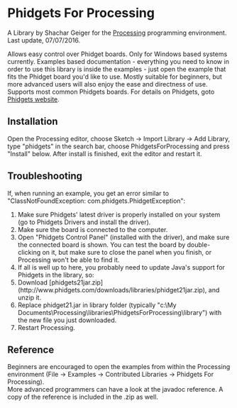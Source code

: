 # Phidgets For Processing
A Library by Shachar Geiger for the [Processing](www.processing.org) programming environment.
Last update, 07/07/2016. 

Allows easy control over Phidget boards. 
Only for Windows based systems currently.
Examples based documentation - everything you need to know in order to use this library is inside the examples - just open the example that fits the Phidget board you'd like to use.
Mostly suitable for beginners, but more advanced users will also enjoy the ease and directness of use. Supports most common Phidgets boards. For details on Phidgets, goto <a href="http://www.phidgets.com">Phidgets website</a>.

## Installation
Open the Processing editor, choose Sketch -> Import Library -> Add Library, type "phidgets" in the search bar, choose PhidgetsForProcessing and press "Install" below. After install is finished, exit the editor and restart it.

## Troubleshooting
If, when running an example, you get an error similar to "ClassNotFoundException: com.phidgets.PhidgetException": 
<ol>
<li> Make sure Phidgets' latest driver is properly installed on your system (go to Phidgets Drivers and install the driver). 
<li>Make sure the board is connected to the computer. 
<li>Open "Phidgets Control Panel" (installed with the driver), and make sure the connected board is shown. You can test the board by double-clicking on it, but make sure to close the panel when you finish, or Processing won't be able to find it.
<li>If all is well up to here, you probably need to update Java's support for Phidgets in the library, so:
<li>Download [phidgets21jar.zip](http://www.phidgets.com/downloads/libraries/phidget21jar.zip), and unzip it.
<li>Replace phidget21.jar in library folder (typically "c:\My Documents\Processing\libraries\PhidgetsForProcessing\library") with the new file you just downloaded.
<li>Restart Processing.
</ol>

## Reference
Beginners are encouraged to open the examples from within the Processing environment (File -> Examples -> Contributed Libraries -> Phidgets For Processing).<br>
More advanced programmers can have a look at the javadoc reference. A copy of the reference is included in the .zip as well.
